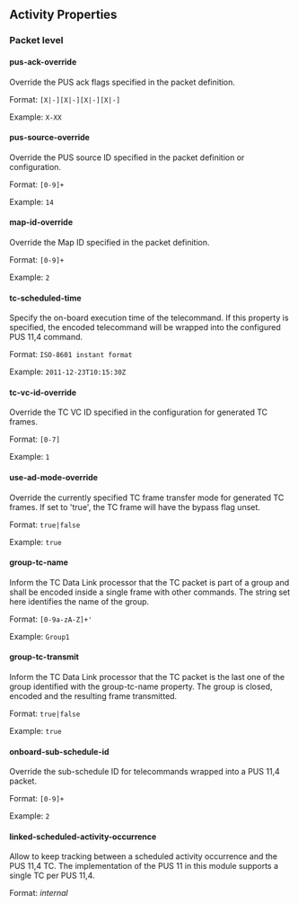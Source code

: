 ## Activity Properties

### Packet level

#### pus-ack-override 

Override the PUS ack flags specified in the packet definition. 

Format: `[X|-][X|-][X|-][X|-]`

Example: `X-XX`

#### pus-source-override 

Override the PUS source ID specified in the packet definition or configuration. 

Format: `[0-9]+`

Example: `14`

#### map-id-override 

Override the Map ID specified in the packet definition. 

Format: `[0-9]+`

Example: `2`

#### tc-scheduled-time

Specify the on-board execution time of the telecommand. If this property is specified, the encoded telecommand will be
wrapped into the configured PUS 11,4 command.

Format:  `ISO-8601 instant format`

Example: `2011-12-23T10:15:30Z`

#### tc-vc-id-override 

Override the TC VC ID specified in the configuration for generated TC frames. 

Format: `[0-7]`

Example: `1`

#### use-ad-mode-override 

Override the currently specified TC frame transfer mode for generated TC frames.
If set to 'true', the TC frame will have the bypass flag unset. 

Format: `true|false`

Example: `true`

#### group-tc-name 

Inform the TC Data Link processor that the TC packet is part of a group and shall
be encoded inside a single frame with other commands. The string set here identifies
the name of the group. 

Format: `[0-9a-zA-Z]+'`

Example: `Group1`

#### group-tc-transmit

Inform the TC Data Link processor that the TC packet is the last one of the group
identified with the group-tc-name property. The group is closed, encoded and the resulting
frame transmitted.

Format: `true|false`
 
Example: `true`

#### onboard-sub-schedule-id

Override the sub-schedule ID for telecommands wrapped into a PUS 11,4 packet.

Format: `[0-9]+`

Example: `2`

#### linked-scheduled-activity-occurrence

Allow to keep tracking between a scheduled activity occurrence and the PUS 11,4 TC.
The implementation of the PUS 11 in this module supports a single TC per PUS 11,4.

Format: *internal*
